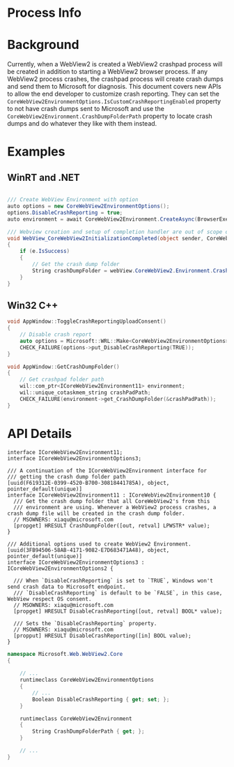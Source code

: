 Process Info
===

# Background
Currently, when a WebView2 is created a WebView2 crashpad process will be created in addition to starting a WebView2 browser process. If any WebView2 process crashes, the crashpad process will create crash dumps and send them to Microsoft for diagnosis. This document covers new APIs to allow the end developer to customize crash reporting. They can set the `CoreWebView2EnvironmentOptions.IsCustomCrashReportingEnabled` property to not have crash dumps sent to Microsoft and use the `CoreWebView2Environment.CrashDumpFolderPath` property to locate crash dumps and do whatever they like with them instead.

# Examples
## WinRT and .NET   
```c#

/// Create WebView Environment with option
auto options = new CoreWebView2EnvironmentOptions();
options.DisableCrashReporting = true;
auto environment = await CoreWebView2Environment.CreateAsync(BrowserExecutableFolder, UserDataFolder, options);

/// Webview creation and setup of completion handler are out of scope of sample
void WebView_CoreWebView2InitializationCompleted(object sender, CoreWebView2InitializationCompletedEventArgs e)
{
    if (e.IsSuccess)
    {
        // Get the crash dump folder
        String crashDumpFolder = webView.CoreWebView2.Environment.CrashDumpFolder();
    }
}

```
## Win32 C++
```cpp
void AppWindow::ToggleCrashReportingUploadConsent()
{
    // Disable crash report
    auto options = Microsoft::WRL::Make<CoreWebView2EnvironmentOptions>();
    CHECK_FAILURE(options->put_DisableCrashReporting(TRUE));
}

void AppWindow::GetCrashDumpFolder()
{
    // Get crashpad folder path  
    wil::com_ptr<ICoreWebView2Environment11> environment;
    wil::unique_cotaskmem_string crashPadPath;
    CHECK_FAILURE(environment->get_CrashDumpFolder(&crashPadPath));
}
```

# API Details    
```
interface ICoreWebView2Environment11;
interface ICoreWebView2EnvironmentOptions3;

/// A continuation of the ICoreWebView2Environment interface for
/// getting the crash dump folder path
[uuid(F619312E-0399-4520-B700-30818441785A), object, pointer_default(unique)]
interface ICoreWebView2Environment11 : ICoreWebView2Environment10 {
  /// Get the crash dump folder that all CoreWebView2's from this
  /// environment are using. Whenever a WebView2 process crashes, a crash dump file will be created in the crash dump folder.
  // MSOWNERS: xiaqu@microsoft.com
  [propget] HRESULT CrashDumpFolder([out, retval] LPWSTR* value);
}

/// Additional options used to create WebView2 Environment.
[uuid(3FB94506-58AB-4171-9082-E7D683471A48), object, pointer_default(unique)]
interface ICoreWebView2EnvironmentOptions3 : ICoreWebView2EnvironmentOptions2 {

  /// When `DisableCrashReporting` is set to `TRUE`, Windows won't send crash data to Microsoft endpoint.
  /// `DisableCrashReporting` is default to be `FALSE`, in this case, WebView respect OS consent. 
  // MSOWNERS: xiaqu@microsoft.com
  [propget] HRESULT DisableCrashReporting([out, retval] BOOL* value);

  /// Sets the `DisableCrashReporting` property.
  // MSOWNERS: xiaqu@microsoft.com
  [propput] HRESULT DisableCrashReporting([in] BOOL value);
}
```

```c# (but really MIDL3)
namespace Microsoft.Web.WebView2.Core
{
    
    // ...
    runtimeclass CoreWebView2EnvironmentOptions
    {
        // ...
        Boolean DisableCrashReporting { get; set; };
    }

    runtimeclass CoreWebView2Environment
    {
        String CrashDumpFolderPath { get; };
    }

    // ...
}
```

